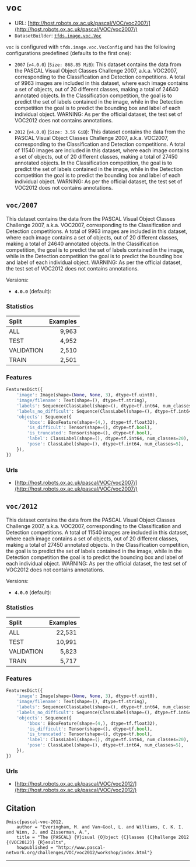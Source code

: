 <div itemscope itemtype="http://schema.org/Dataset">
  <div itemscope itemprop="includedInDataCatalog" itemtype="http://schema.org/DataCatalog">
    <meta itemprop="name" content="TensorFlow Datasets" />
  </div>
  <meta itemprop="name" content="voc" />
  <meta itemprop="description" content="This dataset contains the data from the PASCAL Visual Object Classes Challenge&#10;2007, a.k.a. VOC2007, corresponding to the Classification and Detection&#10;competitions.&#10;A total of 9963 images are included in this dataset, where each image&#10;contains a set of objects, out of 20 different classes, making a total of&#10;24640 annotated objects.&#10;In the Classification competition, the goal is to predict the set of labels&#10;contained in the image, while in the Detection competition the goal is to&#10;predict the bounding box and label of each individual object.&#10;WARNING: As per the official dataset, the test set of VOC2012 does not contains&#10;annotations.&#10;" />
  <meta itemprop="url" content="https://www.tensorflow.org/datasets/catalog/voc" />
  <meta itemprop="sameAs" content="http://host.robots.ox.ac.uk/pascal/VOC/voc2007/" />
</div>

# `voc`

*   URL:
    [http://host.robots.ox.ac.uk/pascal/VOC/voc2007/](http://host.robots.ox.ac.uk/pascal/VOC/voc2007/)
*   `DatasetBuilder`:
    [`tfds.image.voc.Voc`](https://github.com/tensorflow/datasets/tree/master/tensorflow_datasets/image/voc.py)

`voc` is configured with `tfds.image.voc.VocConfig` and has the following
configurations predefined (defaults to the first one):

*   `2007` (`v4.0.0`) (`Size: 868.85 MiB`): This dataset contains the data from
    the PASCAL Visual Object Classes Challenge 2007, a.k.a. VOC2007,
    corresponding to the Classification and Detection competitions. A total of
    9963 images are included in this dataset, where each image contains a set of
    objects, out of 20 different classes, making a total of 24640 annotated
    objects. In the Classification competition, the goal is to predict the set
    of labels contained in the image, while in the Detection competition the
    goal is to predict the bounding box and label of each individual object.
    WARNING: As per the official dataset, the test set of VOC2012 does not
    contains annotations.

*   `2012` (`v4.0.0`) (`Size: 3.59 GiB`): This dataset contains the data from
    the PASCAL Visual Object Classes Challenge 2007, a.k.a. VOC2007,
    corresponding to the Classification and Detection competitions. A total of
    11540 images are included in this dataset, where each image contains a set
    of objects, out of 20 different classes, making a total of 27450 annotated
    objects. In the Classification competition, the goal is to predict the set
    of labels contained in the image, while in the Detection competition the
    goal is to predict the bounding box and label of each individual object.
    WARNING: As per the official dataset, the test set of VOC2012 does not
    contains annotations.

## `voc/2007`

This dataset contains the data from the PASCAL Visual Object Classes Challenge
2007, a.k.a. VOC2007, corresponding to the Classification and Detection
competitions. A total of 9963 images are included in this dataset, where each
image contains a set of objects, out of 20 different classes, making a total of
24640 annotated objects. In the Classification competition, the goal is to
predict the set of labels contained in the image, while in the Detection
competition the goal is to predict the bounding box and label of each individual
object. WARNING: As per the official dataset, the test set of VOC2012 does not
contains annotations.

Versions:

*   **`4.0.0`** (default):

### Statistics

Split      | Examples
:--------- | -------:
ALL        | 9,963
TEST       | 4,952
VALIDATION | 2,510
TRAIN      | 2,501

### Features

```python
FeaturesDict({
    'image': Image(shape=(None, None, 3), dtype=tf.uint8),
    'image/filename': Text(shape=(), dtype=tf.string),
    'labels': Sequence(ClassLabel(shape=(), dtype=tf.int64, num_classes=20)),
    'labels_no_difficult': Sequence(ClassLabel(shape=(), dtype=tf.int64, num_classes=20)),
    'objects': Sequence({
        'bbox': BBoxFeature(shape=(4,), dtype=tf.float32),
        'is_difficult': Tensor(shape=(), dtype=tf.bool),
        'is_truncated': Tensor(shape=(), dtype=tf.bool),
        'label': ClassLabel(shape=(), dtype=tf.int64, num_classes=20),
        'pose': ClassLabel(shape=(), dtype=tf.int64, num_classes=5),
    }),
})
```

### Urls

*   [http://host.robots.ox.ac.uk/pascal/VOC/voc2007/](http://host.robots.ox.ac.uk/pascal/VOC/voc2007/)

## `voc/2012`

This dataset contains the data from the PASCAL Visual Object Classes Challenge
2007, a.k.a. VOC2007, corresponding to the Classification and Detection
competitions. A total of 11540 images are included in this dataset, where each
image contains a set of objects, out of 20 different classes, making a total of
27450 annotated objects. In the Classification competition, the goal is to
predict the set of labels contained in the image, while in the Detection
competition the goal is to predict the bounding box and label of each individual
object. WARNING: As per the official dataset, the test set of VOC2012 does not
contains annotations.

Versions:

*   **`4.0.0`** (default):

### Statistics

Split      | Examples
:--------- | -------:
ALL        | 22,531
TEST       | 10,991
VALIDATION | 5,823
TRAIN      | 5,717

### Features

```python
FeaturesDict({
    'image': Image(shape=(None, None, 3), dtype=tf.uint8),
    'image/filename': Text(shape=(), dtype=tf.string),
    'labels': Sequence(ClassLabel(shape=(), dtype=tf.int64, num_classes=20)),
    'labels_no_difficult': Sequence(ClassLabel(shape=(), dtype=tf.int64, num_classes=20)),
    'objects': Sequence({
        'bbox': BBoxFeature(shape=(4,), dtype=tf.float32),
        'is_difficult': Tensor(shape=(), dtype=tf.bool),
        'is_truncated': Tensor(shape=(), dtype=tf.bool),
        'label': ClassLabel(shape=(), dtype=tf.int64, num_classes=20),
        'pose': ClassLabel(shape=(), dtype=tf.int64, num_classes=5),
    }),
})
```

### Urls

*   [http://host.robots.ox.ac.uk/pascal/VOC/voc2012/](http://host.robots.ox.ac.uk/pascal/VOC/voc2012/)

## Citation

```
@misc{pascal-voc-2012,
    author = "Everingham, M. and Van~Gool, L. and Williams, C. K. I. and Winn, J. and Zisserman, A.",
    title = "The {PASCAL} {V}isual {O}bject {C}lasses {C}hallenge 2012 {(VOC2012)} {R}esults",
    howpublished = "http://www.pascal-network.org/challenges/VOC/voc2012/workshop/index.html"}
```

--------------------------------------------------------------------------------
